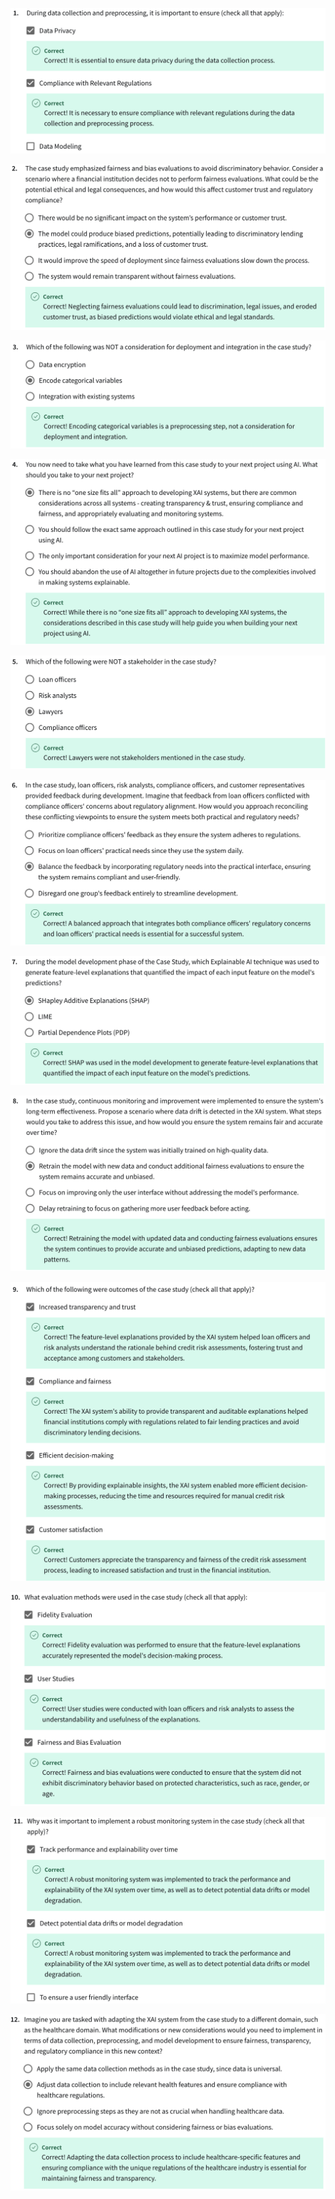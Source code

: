 

![](imgs_quizzes/c1m32q1.png)

![](imgs_quizzes/c1m32q2.png)

![](imgs_quizzes/c1m32q3.png)

![](imgs_quizzes/c1m32q4.png)

![](imgs_quizzes/c1m32q5.png)

![](imgs_quizzes/c1m32q6.png)

![](imgs_quizzes/c1m32q7.png)

![](imgs_quizzes/c1m32q8.png)

![](imgs_quizzes/c1m32q9.png)

![](imgs_quizzes/c1m32q10.png)

![](imgs_quizzes/c1m32q11.png)

![](imgs_quizzes/c1m32q12.png)